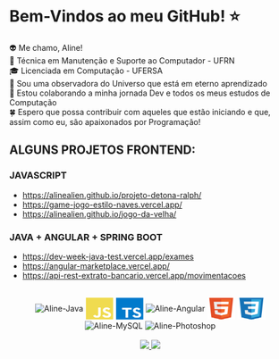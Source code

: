 # Bem-Vindos ao meu GitHub! :star:

:alien: Me chamo, Aline!  
:wrench: Técnica em Manutenção e Suporte ao Computador - UFRN  
:mortar_board: Licenciada em Computação - UFERSA  
:milky_way: Sou uma observadora do Universo que está em eterno aprendizado  
💞️ Estou colaborando a minha jornada Dev e todos os meus estudos de Computação  
:four_leaf_clover: Espero que possa contribuir com aqueles que estão iniciando e que, assim como eu, são apaixonados por Programação!

## ALGUNS PROJETOS FRONTEND: 

### JAVASCRIPT
- https://alinealien.github.io/projeto-detona-ralph/
- https://game-jogo-estilo-naves.vercel.app/
- https://alinealien.github.io/jogo-da-velha/

### JAVA + ANGULAR + SPRING BOOT
- https://dev-week-java-test.vercel.app/exames
- https://angular-marketplace.vercel.app/
- https://api-rest-extrato-bancario.vercel.app/movimentacoes

<div align="center">
<div style="display: inline_block"><br>
<img align="center" alt="Aline-Java" height="40" width="50" src="https://cdn.jsdelivr.net/gh/devicons/devicon/icons/java/java-original.svg">
<img align="center" alt="Aline-Js" height="40" width="50" src="https://raw.githubusercontent.com/devicons/devicon/master/icons/javascript/javascript-plain.svg">
<img align="center" alt="Aline-Ts" height="40" width="50" src="https://raw.githubusercontent.com/devicons/devicon/master/icons/typescript/typescript-plain.svg">
<img align="center" alt="Aline-Angular" height="40" width="50" src="https://cdn.jsdelivr.net/gh/devicons/devicon/icons/angularjs/angularjs-original.svg">
<img align="center" alt="Aline-HTML" height="40" width="50" src="https://raw.githubusercontent.com/devicons/devicon/master/icons/html5/html5-original.svg">
<img align="center" alt="Aline-CSS" height="40" width="50" src="https://raw.githubusercontent.com/devicons/devicon/master/icons/css3/css3-original.svg">
<img align="center" alt="Aline-MySQL" height="40" width="50" src="https://cdn.jsdelivr.net/gh/devicons/devicon/icons/mysql/mysql-plain.svg">
<img align="center" alt="Aline-Photoshop" height="40" width="50" src="https://cdn.jsdelivr.net/gh/devicons/devicon/icons/photoshop/photoshop-plain.svg"> 
</div>

<br>

<div>
<a href="https://github.com/alinealien">
<img loading="lazy" height="180em" src="https://github-readme-stats.vercel.app/api/top-langs/?username=alinealien&layout=compact&langs_count=7&theme=dracula"/>
<img loading="lazy" height="180em" src="https://github-readme-stats.vercel.app/api?username=alinealien&show_icons=true&theme=dracula&include_all_commits=true&count_private=true"/>
</div>

